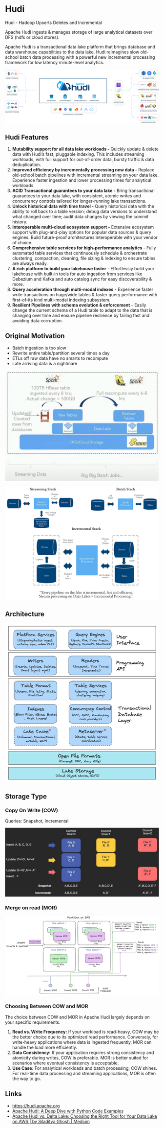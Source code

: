 # Hudi

Hudi - Hadoop Upserts Deletes and Incremental

Apache Hudi ingests & manages storage of large analytical datasets over DFS (hdfs or cloud stores).

Apache Hudi is a transactional data lake platform that brings database and data warehouse capabilities to the data lake. Hudi reimagines slow old-school batch data processing with a powerful new incremental processing framework for low latency minute-level analytics.

![Apache Hudi](../../media/Pasted%20image%2020240801225724.png)

## Hudi Features

1. **Mutability support for all data lake workloads -** Quickly update & delete data with Hudi’s fast, pluggable indexing. This includes streaming workloads, with full support for out-of-order data, bursty traffic & data deduplication.
2. **Improved efficiency by incrementally processing new data -** Replace old-school batch pipelines with incremental streaming on your data lake. Experience faster ingestion and lower processing times for analytical workloads.
3. **ACID Transactional guarantees to your data lake -** Bring transactional guarantees to your data lake, with consistent, atomic writes and concurrency controls tailored for longer-running lake transactions.
4. **Unlock historical data with time travel -** Query historical data with the ability to roll back to a table version; debug data versions to understand what changed over time; audit data changes by viewing the commit history.
5. **Interoperable multi-cloud ecosystem support -** Extensive ecosystem support with plug-and-play options for popular data sources & query engines. Build future-proof architectures interoperable with your vendor of choice.
6. **Comprehensive table services for high-performance analytics** - Fully automated table services that continuously schedule & orchestrate clustering, compaction, cleaning, file sizing & indexing to ensure tables are always ready.
7. **A rich platform to build your lakehouse faster** - Effortlessly build your lakehouse with built-in tools for auto ingestion from services like Debezium and Kafka and auto catalog sync for easy discoverability & more.
8. **Query acceleration through multi-modal indexes** - Experience faster write transactions on huge/wide tables & faster query performance with first-of-its kind multi-modal indexing subsystem.
9. **Resilient Pipelines with schema evolution & enforcement** - Easily change the current schema of a Hudi table to adapt to the data that is changing over time and ensure pipeline resilience by failing fast and avoiding data corruption.

## Original Motivation

- Batch ingestion is too slow
- Rewrite entire table/partition several times a day
- ETLs off raw data have no smarts to recompute
- Late arriving data is a nightmare

![Streaming vs batch](../../media/Screenshot%202024-10-07%20at%203.27.21%20PM.jpg)

![Streaming vs batch vs incremental stack](../../media/Screenshot%202024-10-07%20at%203.28.04%20PM.jpg)

## Architecture

![Hudi Architecture](../../media/Screenshot%202024-10-07%20at%203.31.50%20PM.jpg)

## Storage Type

### Copy On Write (COW)

Queries: Snapshot, Incremental

![copy on write](../../media/Screenshot%202024-10-07%20at%203.32.25%20PM.jpg)

### Merge on read (MOR)

![merge on read](../../media/Screenshot%202024-10-07%20at%203.34.05%20PM.jpg)

### Choosing Between COW and MOR

The choice between COW and MOR in Apache Hudi largely depends on your specific requirements.

1. **Read vs. Write Frequency:** If your workload is read-heavy, COW may be the better choice due to its optimized read performance. Conversely, for write-heavy applications where data is ingested frequently, MOR can handle the load more efficiently.
2. **Data Consistency:** If your application requires strong consistency and atomicity during writes, COW is preferable. MOR is better suited for scenarios where eventual consistency is acceptable.
3. **Use Case:** For analytical workloads and batch processing, COW shines. For real-time data processing and streaming applications, MOR is often the way to go.

## Links

- https://hudi.apache.org
- [Apache Hudi: A Deep Dive with Python Code Examples](https://blog.harshdaiya.com/apache-hudi-a-deep-dive-with-python-code-examples)
- [Apache Hudi vs. Delta Lake: Choosing the Right Tool for Your Data Lake on AWS | by Siladitya Ghosh | Medium](https://medium.com/@siladityaghosh/apache-hudi-vs-delta-lake-choosing-the-right-tool-for-your-data-lake-on-aws-8b97c66a5a12)
